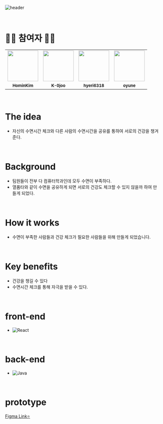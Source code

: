 ![header](https://capsule-render.vercel.app/api?type=waving&color=timeAuto&height=300&section=header&text=Sleep%20Keeper%&fontSize=50&animation=twinkling)

</br>

# 🙋‍♀️ 참여자 🙋‍♂️
<table>
  <tr>
    <td align="center">
      <a href="https://github.com/HominKim">
      <img src="https://avatars.githubusercontent.com/u/88646511?v=4?s=100" width="100px;" alt="">
    </td>
    <td align="center">
      <a href="https://githun.com/K-0joo">
      <img src="https://avatars.githubusercontent.com/u/83263735?v=4?s=100" width="100px;" alt="">
    </td>
    <td align="center">
      <a href="https://github.com/">
      <img src="https://avatars.githubusercontent.com/u/93824145?v=4?s=100" width="100px;" alt="">
   </td>
   <td algin="center">
    <a href="httos://github.com/">
    <img src="https://avatars.githubusercontent.com/u/93826302?v=4?s=100" width="100px; alt="">
  </tr>
  <tr>
    <td align="center">
      <sub>
        <b>
          HominKim
        </b>
    </td>
    <td align="center">
      <sub>
        <b>
          K-0joo
        </b>
     </td>     
     <td align="center">
      <sub>
        <b>
          hyeri6318
        </b>
     </td>
     <td align="center">
      <sub>
        <b>
          oyune
        </b>
     </td>
  </tr>
</table>

</br>

# The idea
- 자신의 수면시간 체크와 다른 사람의 수면시간을 공유를 통하여 서로의 건강을 챙겨준다.

</br>

# Background
- 팀원들이 전부 다 컴퓨터학과인데 모두 수면이 부족하다.
- 열품타와 같이 수면을 공유하게 되면 서로의 건강도 체크할 수 있지 않을까 하여 만들게 되었다.

</br>

# How it works
- 수면이 부족한 사람들과 건강 체크가 필요한 사람들을 위해 만들게 되었습니다.

</br>

# Key benefits
- 건강을 챙길 수 있다
- 수면시간 체크를 통해 자극을 받을 수 있다.

</br>

# front-end
- ![React](https://img.shields.io/badge/react-%2320232a.svg?style=for-the-badge&logo=react&logoColor=%2361DAFB)

</br>

# back-end
- ![Java](https://img.shields.io/badge/java-%23ED8B00.svg?style=for-the-badge&logo=java&logoColor=white)

</br>                       
                       
# prototype
[Figma Link⭐](https://www.figma.com/file/viMHo5ajw6VpkKDlNZp1Ja/Sleep-Keeper?node-id=0%3A1)

</br>


